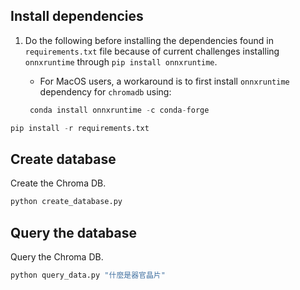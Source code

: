
## Install dependencies



1. Do the following before installing the dependencies found in `requirements.txt` file because of current challenges installing `onnxruntime` through `pip install onnxruntime`. 

    - For MacOS users, a workaround is to first install `onnxruntime` dependency for `chromadb` using:

    ```python
     conda install onnxruntime -c conda-forge
    ```



```python
pip install -r requirements.txt
```


## Create database

Create the Chroma DB.

```python
python create_database.py
```

## Query the database

Query the Chroma DB.

```python
python query_data.py "什麼是器官晶片"
```

